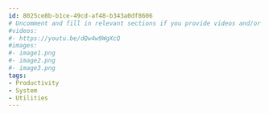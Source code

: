 ```yaml
---
id: 8025ce8b-b1ce-49cd-af48-b343a0df8606
# Uncomment and fill in relevant sections if you provide videos and/or images
#videos:
#- https://youtu.be/dQw4w9WgXcQ
#images:
#- image1.png
#- image2.png
#- image3.png
tags:
- Productivity
- System
- Utilities
---
```

